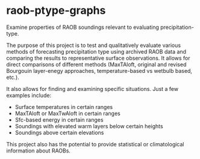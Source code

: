 # raob-ptype-graphs
Examine properties of RAOB soundings relevant to evaluating precipitation-type.

The purpose of this project is to test and qualitatively evaluate various methods of forecasting precipitation type using archived RAOB data and comparing the results to representative surface observations.  It allows for direct comparisons of different methods (MaxTAloft, original and revised Bourgouin layer-enegy approaches, temperature-based vs wetbulb based, etc.).  

It also allows for finding and examining specific situations.  Just a few examples include:
* Surface temperatures in certain ranges
* MaxTAloft or MaxTwAloft in certain ranges
* Sfc-based energy in certain ranges
* Soundings with elevated warm layers below certain heights
* Soundings above certain elevations

This project also has the potential to provide statistical or climatological information about RAOBs.
